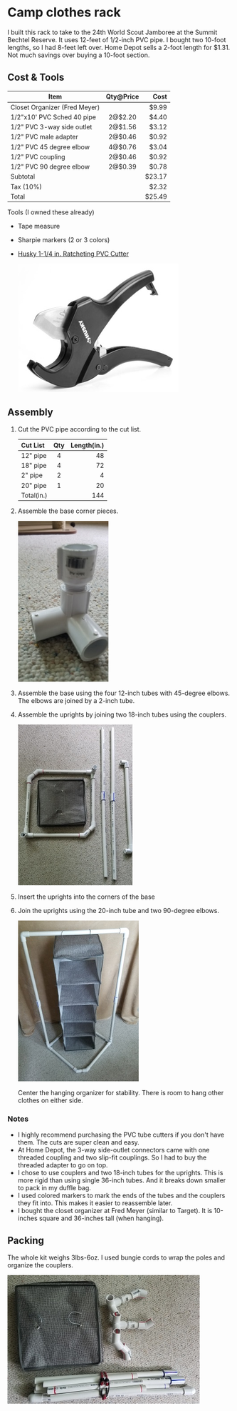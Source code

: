 # Camp clothes rack

I built this rack to take to the 24th World Scout Jamboree at the Summit Bechtel Reserve. It uses
12-feet of 1/2-inch PVC pipe. I bought two 10-foot lengths, so I had 8-feet left over. Home
Depot sells a 2-foot length for $1.31. Not much savings over buying a 10-foot section.

## Cost & Tools

|Item|Qty@Price| Cost|
|--|:--:|--:|
|Closet Organizer (Fred Meyer)|| $9.99|
|1/2"x10' PVC Sched 40 pipe|2@$2.20| $4.40|
|1/2" PVC 3-way side outlet|2@$1.56| $3.12|
|1/2" PVC male adapter|2@$0.46| $0.92|
|1/2" PVC 45 degree elbow|4@$0.76| $3.04|
|1/2" PVC coupling|2@$0.46| $0.92|
|1/2" PVC 90 degree elbow|2@$0.39| $0.78|
|Subtotal|| $23.17|
|Tax (10%)|| $2.32|
|Total|| $25.49|

Tools (I owned these already)

- Tape measure
- Sharpie markers (2 or 3 colors)
- [Husky 1-1/4 in. Ratcheting PVC Cutter](https://www.homedepot.com/p/Husky-1-1-4-in-Ratcheting-PVC-Cutter-16PL0101-1/304217581)

  ![Pipe Cutters](husky-pipe-tube-cutters.jpg)

## Assembly

1. Cut the PVC pipe according to the cut list.

   |Cut List|Qty|Length(in.)|
   |--|:--:|--:|
   |12" pipe|4|48|
   |18" pipe|4|72|
   |2" pipe|2|4|
   |20" pipe|1|20|
   |Total(in.)||144|


1. Assemble the base corner pieces.

   ![corner detail](2-corner-detail.jpg)

1. Assemble the base using the four 12-inch tubes with 45-degree elbows. The elbows are joined by a
   2-inch tube.

1. Assemble the uprights by joining two 18-inch tubes using the couplers.

   ![uprights](4-sides-top.jpg)

1. Insert the uprights into the corners of the base

1. Join the uprights using the 20-inch tube and two 90-degree elbows.

   ![full detail](5-full-detail.jpg)

   Center the hanging organizer for stability. There is room to hang other clothes on either side.

### Notes

- I highly recommend purchasing the PVC tube cutters if you don't have them. The cuts are super
  clean and easy.
- At Home Depot, the 3-way side-outlet connectors came with one threaded coupling and two slip-fit
  couplings. So I had to buy the threaded adapter to go on top.
- I chose to use couplers and two 18-inch tubes for the uprights. This is more rigid than using
  single 36-inch tubes. And it breaks down smaller to pack in my duffle bag.
- I used colored markers to mark the ends of the tubes and the couplers they fit into. This makes it
  easier to reassemble later.
- I bought the closet organizer at Fred Meyer (similar to Target). It is 10-inches square and
  36-inches tall (when hanging).

## Packing

The whole kit weighs 3lbs-6oz. I used bungie cords to wrap the poles and organize the couplers.

![unassembled](1-unassembled.jpg)
